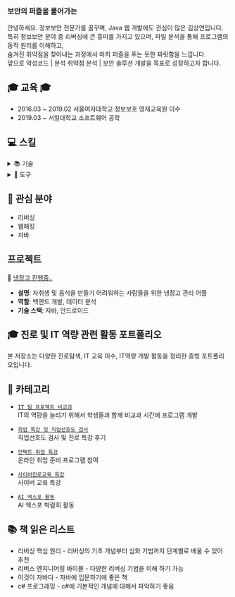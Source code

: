<h3 class="heading-element" dir="auto">보안의 퍼즐을 풀어가는</h3>
안녕하세요. 정보보안 전문가를 꿈꾸며, Java 웹 개발에도 관심이 많은 김상연입니다.<br> 
특히 정보보안 분야 중 리버싱에 큰 흥미를 가지고 있으며, 파일 분석을 통해 프로그램의 동작 원리를 이해하고,<br> 
숨겨진 취약점을 찾아내는 과정에서 마치 퍼즐을 푸는 듯한 짜릿함을 느낍니다.<br>
앞으로 악성코드 | 분석 취약점 분석 | 보안 솔루션 개발을 목표로 성장하고자 합니다.<br>


## 🎓 교육 🎓
* 2016.03 ~ 2019.02 서울여자대학교 정보보호 영재교육원 이수
* 2019.03 ~ 서일대학교 소프트웨어 공학

## 💻 스킬
<details>
<summary>📚 기술</summary><br>

<div style="margin-left: 30rem">

<details>
<summary>⚙ Reversing</summary>

- [리버싱 - 어셈블리 기초](https://velog.io/@m0ng/%EC%96%B4%EC%85%88%EB%B8%94%EB%A6%AC%EC%96%B4-%EC%A3%BC%EC%9A%94-%EB%AA%85%EB%A0%B9%EC%96%B4-%EC%A0%95%EB%A6%AC)
- [리버싱 - DreamHack 풀이](https://velog.io/@m0ng/DreamHack-rev-basic-2)
- [IA-32 레지스터 정리](https://velog.io/@m0ng/IA-32-%EC%8A%A4%ED%83%9D-%EA%B5%AC%EC%A1%B0-%EC%A0%95%EB%A6%AC)

</details>

<details>
<summary>⚙ WebHacking</summary>

- [간단한 Cookies 문제 풀이](https://velog.io/@m0ng/DreamHack-Cookie-%EB%AC%B8%EC%A0%9C-%ED%92%80%EC%9D%B4)

</details>
<details>
<summary>☕ Java</summary>

- [Java 정리](https://velog.io/@m0ng/Java-%EC%A0%95%EB%A6%AC)
- [Java 생성자](https://velog.io/@m0ng/Java-Note-%EC%83%9D%EC%84%B1%EC%9E%90)
- [Java 메소드 오버로딩/오버라이딩 정리](https://velog.io/@m0ng/Java-%ED%95%99%EC%8A%B5%EB%85%B8%ED%8A%B8-%EB%A9%94%EC%86%8C%EB%93%9C-%EC%98%A4%EB%B2%84%EB%A1%9C%EB%94%A9)

</details>

<details>
<summary>🟣 C#</summary>

- [C# WinForm 계산기](https://velog.io/@m0ng/C-WinForms-%EA%B3%84%EC%82%B0%EA%B8%B0-%EB%A7%8C%EB%93%A4%EA%B8%B0)
- [C# 기본 문법](https://velog.io/@m0ng/C-%EA%B8%B0%EB%B3%B8-%EB%AC%B8%EB%B2%95-%ED%95%99%EC%8A%B5%EB%85%B8%ED%8A%B8)

</details>
</div>
</details> <!-- 언어 기술 -->


<details>
<summary>🧰 도구</summary><br>

<div style="margin-left: 30rem">

<details>
<summary>🛠️ IDA</summary>
  
- [IDA로 DreamHack 문제 풀기](https://velog.io/@m0ng/Dreamhack-rev-basic-3)

</details>

<details>
<summary>🧪 Burp Suite</summary>

- [Burp Suite 기본 세팅](https://velog.io/@m0ng/Burp-Suite-%EC%84%A4%EC%B9%98)
- [Burp Suite를 이용한 DreamHack 풀이](https://velog.io/@m0ng/Burp-Suite-cookies-%EB%AC%B8%EC%A0%9C-%ED%92%80%EC%9D%B4)

</details>

<details>
<summary>🌐 Wireshark</summary>

- [Wireshark 필터링 기초](https://velog.io/@m0ng/Wireshark-%ED%95%84%ED%84%B0%EB%A7%81-%EA%B8%B0%EC%B4%88-%ED%95%99%EC%8A%B5%EB%85%B8%ED%8A%B8)

</details>

</div>
</details> <!-- 프로그램 기술 -->


## 🔎 관심 분야
* 리버싱
* 웹해킹
* 자바

## 프로젝트
🔎 [냉장고 진행중..](https://github.com/HubMong/Projecgo)
- **설명**: 자취생 및 음식을 만들기 어려워하는 사람들을 위한 냉장고 관리 어플
- **역할**: 백엔드 개발, 데이터 분석
- **기술 스택**: 자바, 안드로이드

## 🎓 진로 및 IT 역량 관련 활동 포트폴리오

본 저장소는 다양한 진로탐색, IT 교육 이수, IT역량 개발 활동을 정리한 증빙 포트폴리오입니다.  

## 📁 카테고리

- [`IT 팀 프로젝트 비교과`](https://github.com/HubMong/SkillSt)  
  IT의 역량을 늘리기 위해서 학생들과 함께 비교과 시간에 프로그램 개발
  
- [`취업 특강 및 직업선호도 검사`](https://github.com/HubMong/class)  
  직업선호도 검사 및 진로 특강 후기

- [`언택트 취업 특강`](./언택트-시대-취업준비)  
  온라인 취업 준비 프로그램 참여

- [`사이버진로교육 특강`](./사이버진로체험)  
  사이버 교육 특강

- [`AI 엑스포 활동`](./박람회-및-기타활동)  
  AI 엑스포 박람회 활동


## 📚 책 읽은 리스트
* 리버싱 핵심 원리 - 리버싱의 기초 개념부터 심화 기법까지 단계별로 배울 수 있어 추천
* 리버스 엔지니어링 바이블 - 다양한 리버싱 기법을 이해 하기 가능
* 이것이 자바다 - 자바에 입문하기에 좋은 책
* c# 프로그래밍 - c#에 기본적인 개념에 대해서 파악하기 좋음

